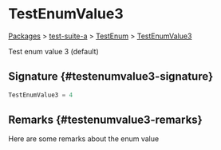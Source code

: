 # TestEnumValue3

[Packages](/) \> [test-suite-a](/test-suite-a/) \> [TestEnum](/test-suite-a/testenum-enum/) \> [TestEnumValue3](/test-suite-a/testenum-enum/testenumvalue3-enummember)

Test enum value 3 (default)

## Signature {#testenumvalue3-signature}

```typescript
TestEnumValue3 = 4
```

## Remarks {#testenumvalue3-remarks}

Here are some remarks about the enum value
